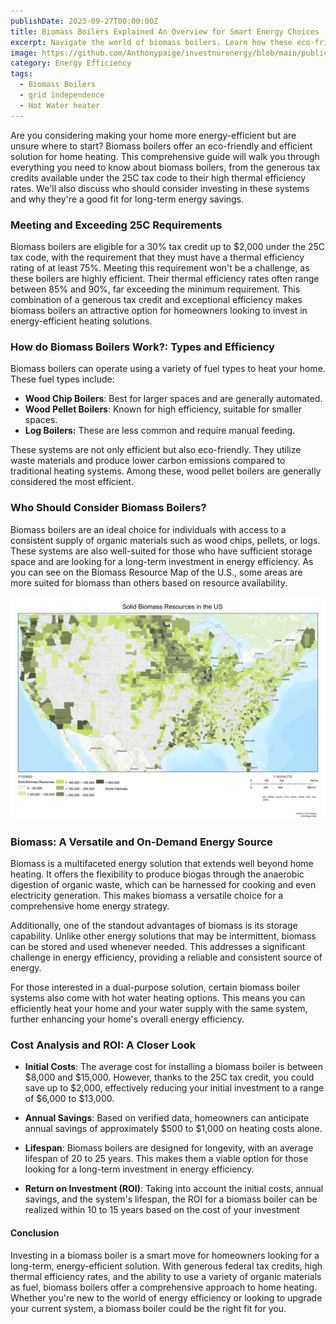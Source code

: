 ```yaml
---
publishDate: 2023-09-27T00:00:00Z
title: Biomass Boilers Explained An Overview for Smart Energy Choices
excerpt: Navigate the world of biomass boilers. Learn how these eco-friendly systems can be a smart choice for your home's energy needs, offering both efficiency and sustainability.
image: https://github.com/Anthonypaige/investnurenergy/blob/main/public/images/cover-art/EEHU-3-cover-art.png?raw=true
category: Energy Efficiency
tags:
  - Biomass Boilers
  - grid independence
  - Hot Water heater
---
```


Are you considering making your home more energy-efficient but are unsure where to start? Biomass boilers offer an eco-friendly and efficient solution for home heating. This comprehensive guide will walk you through everything you need to know about biomass boilers, from the generous tax credits available under the 25C tax code to their high thermal efficiency rates. We'll also discuss who should consider investing in these systems and why they're a good fit for long-term energy savings.

### **Meeting and Exceeding 25C Requirements**

Biomass boilers are eligible for a 30% tax credit up to $2,000 under the 25C tax code, with the requirement that they must have a thermal efficiency rating of at least 75%. Meeting this requirement won't be a challenge, as these boilers are highly efficient. Their thermal efficiency rates often range between 85% and 90%, far exceeding the minimum requirement. This combination of a generous tax credit and exceptional efficiency makes biomass boilers an attractive option for homeowners looking to invest in energy-efficient heating solutions.

### **How do Biomass Boilers Work?: Types and Efficiency**

Biomass boilers can operate using a variety of fuel types to heat your home. These fuel types include:

- **Wood Chip Boilers**: Best for larger spaces and are generally automated.
- **Wood Pellet Boilers**: Known for high efficiency, suitable for smaller spaces.
- **Log Boilers:** These are less common and require manual feeding.

These systems are not only efficient but also eco-friendly. They utilize waste materials and produce lower carbon emissions compared to traditional heating systems. Among these, wood pellet boilers are generally considered the most efficient.

### **Who Should Consider Biomass Boilers?**

Biomass boilers are an ideal choice for individuals with access to a consistent supply of organic materials such as wood chips, pellets, or logs. These systems are also well-suited for those who have sufficient storage space and are looking for a long-term investment in energy efficiency. As you can see on the Biomass Resource Map of the U.S., some areas are more suited for biomass than others based on resource availability.

![Super wide](https://github.com/Anthonypaige/investnurenergy/blob/main/public/images/In-article-images/EEHU-3-in-article-map.png?raw=true)

### **Biomass: A Versatile and On-Demand Energy Source**

Biomass is a multifaceted energy solution that extends well beyond home heating. It offers the flexibility to produce biogas through the anaerobic digestion of organic waste, which can be harnessed for cooking and even electricity generation. This makes biomass a versatile choice for a comprehensive home energy strategy.

Additionally, one of the standout advantages of biomass is its storage capability. Unlike other energy solutions that may be intermittent, biomass can be stored and used whenever needed. This addresses a significant challenge in energy efficiency, providing a reliable and consistent source of energy.

For those interested in a dual-purpose solution, certain biomass boiler systems also come with hot water heating options. This means you can efficiently heat your home and your water supply with the same system, further enhancing your home's overall energy efficiency.

### **Cost Analysis and ROI: A Closer Look**

- **Initial Costs**: The average cost for installing a biomass boiler is between $8,000 and $15,000. However, thanks to the 25C tax credit, you could save up to $2,000, effectively reducing your initial investment to a range of $6,000 to $13,000.

- **Annual Savings**: Based on verified data, homeowners can anticipate annual savings of approximately $500 to $1,000 on heating costs alone.

- **Lifespan**: Biomass boilers are designed for longevity, with an average lifespan of 20 to 25 years. This makes them a viable option for those looking for a long-term investment in energy efficiency.

- **Return on Investment (ROI)**: Taking into account the initial costs, annual savings, and the system's lifespan, the ROI for a biomass boiler can be realized within 10 to 15 years based on the cost of your investment

#### **Conclusion**

Investing in a biomass boiler is a smart move for homeowners looking for a long-term, energy-efficient solution. With generous federal tax credits, high thermal efficiency rates, and the ability to use a variety of organic materials as fuel, biomass boilers offer a comprehensive approach to home heating. Whether you're new to the world of energy efficiency or looking to upgrade your current system, a biomass boiler could be the right fit for you.
